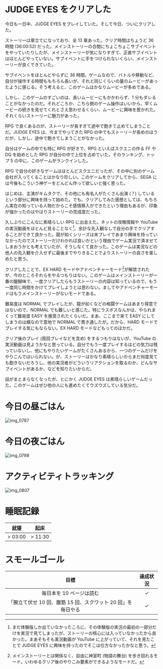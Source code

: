# JUDGE EYES をクリアした
今日も一日中、JUDGE EYES をプレイしていた。そして今日、ついにクリアした。

ストーリーは章立てになっており、全 13 章あった。クリア時間はちょうど 36 時間 (36:00:52) だった。メインストーリーの合間にちょこちょこサブイベントをやっていたりしたが、メインストーリーが気になりすぎて、正直サブイベントはほとんどやっていない。サブイベントに手をつけられないくらい、メインストーリーが良くできていた。

サブイベントをほとんどやらずに 36 時間。ゲームなので、バトルや移動など、自分が操作する時間ももちろん長いが、それと同じくらいの量のムービーがあったように感じる。そう考えると、このゲームはかなりムービーが多めである。

しかし、このゲームのすごいのは、長いムービーにもかかわらず、1 分もダレることがなかったのだ。それどころか、こちら側のゲーム操作はいいから、早くムービーの続きを見せてくれとさえ思わせるくらい、ムービーに興味を惹かれた。それくらいストーリーに魅力があった。

RPG で良くあるのが、ストーリーが長すぎて途中で飽きて止めてしまうことだ。JUDGE EYES は、今までやってきた RPG の中でもストーリーが長めのほうだが、しかし、途中で飽きてしまうことがなかった。

自分はゲームの中でも特に RPG が好きで、RPG といえばスクエニの作る FF や DQ を始めとした RPG が自分の中で上位を占めていた。そのランキング、トップ 5 の中に、このゲームがランクインした。

RPG で自分の好きなゲームはほとんどスクエニだったが、その中に別のゲーム会社が入ってくることはかなり珍しい。このゲームをクリアしてから、SEGA には今後もこういう神ゲーをどんどん作って欲しいと強く思った。

はじめは、主演がキムタクで、その他にも有名人がたくさん出演 (？) しているという部分に興味を持って始めた。でも、クリアしてみた感想としては、もちろん実在の知っている人物だからこそ感情移入ができたという理由もあるが、印象が強かったのはやはりストーリーの完成度だった。

久しぶりにこんなに素晴らしい RPG に出会えた。ネットの攻略情報や YouTube の実況動画をほとんど見ることなく[^youtube-game-play]、余計な先入観なしで自分の手でクリアすることができて良かった。龍が如くシリーズは未プレイであまり興味を持っていなかったのでストーリーだけわかれば良いかという理由でゲーム実況で済ませてしまおうかとも考えていたが、そうしなくて良かった。このゲームは実況などの他人の先入観を介入せずに最後までやりきることでよりストーリーの良さを楽しめたと思う。

[^youtube-game-play]: まだ体験版しか出ていなかったころに、その体験版の実況の最初の一部分だけを実況で見てしまったが、ストーリーの核心には入っていなかったから良かった。まあそもそも実況動画が YouTube に上がっていて、それを見たことで JUDGE EYES に興味を持ったのでそこは仕方なかったかなと思う。

クリアしたことで、EX HARD モードやアドベンチャーモード[^adventure-mode]が解禁されたが、今のところそれらをやるつもりはない。このゲームはメインストーリーが一番の醍醐味で、一度クリアしたらもうストーリーの内容は知っているので、もう一度同じ時間をかけてプレイしようとは思わない。ましてやアドベンチャーモードはもうメインストーリーがないモードである。

[^adventure-mode]: メインストーリーとは関係なく、自由に神室町 (物語の舞台) を歩き回れるモード。いわゆるクリア後のやりこみ要素ができるようなモードだ。

難易度は NORMAL でプレイしたが、龍が如くなどの格闘ゲームはあまり得意ではないので、NORMAL でも難しいと感じた。特にラスボスなんかは、やられまくって難易度 EASY を推奨されたくらいだ。まあ、ここまで来て EASY にしてしまうのは癪なので意地で NORMAL で貫き通したが。だから、HARD モードでプレイする気にもならない。EX HARD モードなどもってのほかだ。

クリア後のプレイ (周回プレイなどを含め) をするつもりはないが、YouTube の実況動画は見ようかなと思っている。自分でもう一度プレイするほどの気力は残っていないし、他にもやりたいゲームがたくさんあるから、一つのゲームだけをやりこんではいられない。が、ストーリーはかなり素晴らしいからまだ何度見ても飽きないだろうし、他の実況者がどういうリアクションを取るのか、どんなサブイベントがあるか、などを知りたいからだ。

話がまとまらなくなったが、とにかく JUDGE EYES は素晴らしいゲームだった。このゲームはぜひ他の人にも進めたくてウズウズしている気分だ。

# 今日の昼ごはん
![img_0787](https://noraworld.github.io/box-bulbasaur/2019/01/img_0787.jpg)

# 今日の夜ごはん
![img_0788](https://noraworld.github.io/box-bulbasaur/2019/01/img_0788.jpg)

# アクティビティトラッキング
![img_0807](https://noraworld.github.io/box-bulbasaur/2019/01/img_0807.png)

# 睡眠記録
| 就寝 | 起床 |
|:---:|:---:|
| > 03:00 | > 11:30 |

# スモールゴール
| 目標 | 達成状況 |
|:---:|:---:|
| 毎日本を 10 ページは読む | ✓ |
| 「腕立て伏せ 10 回、腹筋 15 回、スクワット 20 回」を毎日やる | ✓ |
